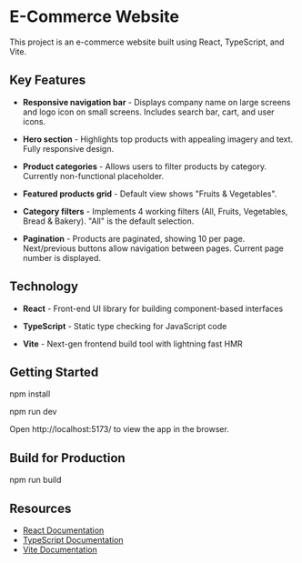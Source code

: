 # E-Commerce Website

This project is an e-commerce website built using React, TypeScript, and Vite.

## Key Features

- **Responsive navigation bar** - Displays company name on large screens and logo icon on small screens. Includes search bar, cart, and user icons.

- **Hero section** - Highlights top products with appealing imagery and text. Fully responsive design. 

- **Product categories** - Allows users to filter products by category. Currently non-functional placeholder.

- **Featured products grid** - Default view shows "Fruits & Vegetables".

- **Category filters** - Implements 4 working filters (All, Fruits, Vegetables, Bread & Bakery). "All" is the default selection.

- **Pagination** - Products are paginated, showing 10 per page. Next/previous buttons allow navigation between pages. Current page number is displayed.

## Technology

- **React** - Front-end UI library for building component-based interfaces

- **TypeScript** - Static type checking for JavaScript code

- **Vite** - Next-gen frontend build tool with lightning fast HMR

## Getting Started

npm install

npm run dev

Open http://localhost:5173/ to view the app in the browser.

## Build for Production

npm run build

## Resources

- [React Documentation](https://reactjs.org/docs/getting-started.html)
- [TypeScript Documentation](https://www.typescriptlang.org/docs/)
- [Vite Documentation](https://vitejs.dev/guide/)